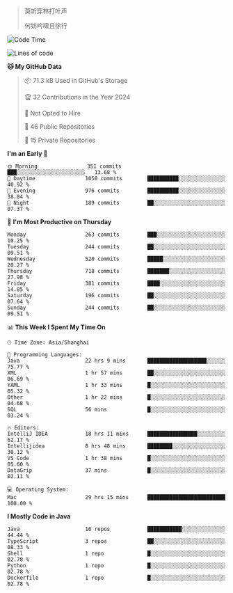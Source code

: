 > 莫听穿林打叶声
> 
> 何妨吟啸且徐行

<!-- ![Github Stats](https://github-readme-stats.vercel.app/api?username=catch6&count_private=true&show_icons=true&theme=gruvbox) -->

<!-- ![Top Langs](https://github-readme-stats.vercel.app/api/top-langs/?username=catch6&layout=compact) -->

<!--START_SECTION:waka-->
![Code Time](http://img.shields.io/badge/Code%20Time-1%2C286%20hrs%203%20mins-blue)

![Lines of code](https://img.shields.io/badge/From%20Hello%20World%20I%27ve%20Written-9.4%20million%20lines%20of%20code-blue)

**🐱 My GitHub Data** 

> 📦 71.3 kB Used in GitHub's Storage 
 > 
> 🏆 32 Contributions in the Year 2024
 > 
> 🚫 Not Opted to Hire
 > 
> 📜 46 Public Repositories 
 > 
> 🔑 15 Private Repositories 
 > 
**I'm an Early 🐤** 

```text
🌞 Morning                351 commits         ███░░░░░░░░░░░░░░░░░░░░░░   13.68 % 
🌆 Daytime                1050 commits        ██████████░░░░░░░░░░░░░░░   40.92 % 
🌃 Evening                976 commits         ██████████░░░░░░░░░░░░░░░   38.04 % 
🌙 Night                  189 commits         ██░░░░░░░░░░░░░░░░░░░░░░░   07.37 % 
```
📅 **I'm Most Productive on Thursday** 

```text
Monday                   263 commits         ███░░░░░░░░░░░░░░░░░░░░░░   10.25 % 
Tuesday                  244 commits         ██░░░░░░░░░░░░░░░░░░░░░░░   09.51 % 
Wednesday                520 commits         █████░░░░░░░░░░░░░░░░░░░░   20.27 % 
Thursday                 718 commits         ███████░░░░░░░░░░░░░░░░░░   27.98 % 
Friday                   381 commits         ████░░░░░░░░░░░░░░░░░░░░░   14.85 % 
Saturday                 196 commits         ██░░░░░░░░░░░░░░░░░░░░░░░   07.64 % 
Sunday                   244 commits         ██░░░░░░░░░░░░░░░░░░░░░░░   09.51 % 
```


📊 **This Week I Spent My Time On** 

```text
🕑︎ Time Zone: Asia/Shanghai

💬 Programming Languages: 
Java                     22 hrs 9 mins       ███████████████████░░░░░░   75.77 % 
XML                      1 hr 57 mins        ██░░░░░░░░░░░░░░░░░░░░░░░   06.69 % 
YAML                     1 hr 33 mins        █░░░░░░░░░░░░░░░░░░░░░░░░   05.32 % 
Other                    1 hr 22 mins        █░░░░░░░░░░░░░░░░░░░░░░░░   04.68 % 
SQL                      56 mins             █░░░░░░░░░░░░░░░░░░░░░░░░   03.24 % 

🔥 Editors: 
IntelliJ IDEA            18 hrs 11 mins      ████████████████░░░░░░░░░   62.17 % 
Intellijidea             8 hrs 48 mins       ████████░░░░░░░░░░░░░░░░░   30.12 % 
VS Code                  1 hr 38 mins        █░░░░░░░░░░░░░░░░░░░░░░░░   05.60 % 
DataGrip                 37 mins             █░░░░░░░░░░░░░░░░░░░░░░░░   02.11 % 

💻 Operating System: 
Mac                      29 hrs 15 mins      █████████████████████████   100.00 % 
```

**I Mostly Code in Java** 

```text
Java                     16 repos            ███████████░░░░░░░░░░░░░░   44.44 % 
TypeScript               3 repos             ██░░░░░░░░░░░░░░░░░░░░░░░   08.33 % 
Shell                    1 repo              █░░░░░░░░░░░░░░░░░░░░░░░░   02.78 % 
Python                   1 repo              █░░░░░░░░░░░░░░░░░░░░░░░░   02.78 % 
Dockerfile               1 repo              █░░░░░░░░░░░░░░░░░░░░░░░░   02.78 % 
```




<!--END_SECTION:waka-->
